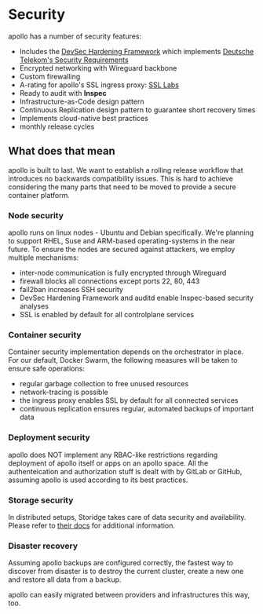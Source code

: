 # Security

apollo has a number of security features:

- Includes the [DevSec Hardening Framework](https://dev-sec.io/) which implements [Deutsche Telekom's Security Requirements](https://www.telekom.com/de/verantwortung/datenschutz-und-datensicherheit/sicherheit/details/privacy-and-security-assessment-verfahren-342724)
- Encrypted networking with Wireguard backbone
- Custom firewalling
- A-rating for apollo's SSL ingress proxy: [SSL Labs](https://www.ssllabs.com/ssltest/analyze.html?d=portainer.apollo-demo-1.paas.p3r.engineering)
- Ready to audit with **Inspec**
- Infrastructure-as-Code design pattern
- Continuous Replication design pattern to guarantee short recovery times
- Implements cloud-native best practices
- monthly release cycles

## What does that mean

apollo is built to last. We want to establish a rolling release workflow that introduces no backwards compatibility issues. This is hard to achieve considering the many parts that need to be moved to provide a secure container platform.

### Node security

apollo runs on linux nodes - Ubuntu and Debian specifically. We're planning to support RHEL, Suse and ARM-based operating-systems in the near future. To ensure the nodes are secured against attackers, we employ multiple mechanisms:

- inter-node communication is fully encrypted through Wireguard
- firewall blocks all connections except ports 22, 80, 443
- fail2ban increases SSH security
- DevSec Hardening Framework and auditd enable Inspec-based security analyses
- SSL is enabled by default for all controlplane services

### Container security

Container security implementation depends on the orchestrator in place. For our default, Docker Swarm, the following measures will be taken to ensure safe operations:

- regular garbage collection to free unused resources
- network-tracing is possible
- the ingress proxy enables SSL by default for all connected services
- continuous replication ensures regular, automated backups of important data

### Deployment security

apollo does NOT implement any RBAC-like restrictions regarding deployment of apollo itself or apps on an apollo space. All the authenteication and authorization stuff is dealt with by GitLab or GitHub, assuming apollo is used according to its best practices.

### Storage security

In distributed setups, Storidge takes care of data security and availability. Please refer to [their docs](https://docs.storidge.com/) for additional information.

### Disaster recovery

Assuming apollo backups are configured correctly, the fastest way to discover from disaster is to destroy the current cluster, create a new one and restore all data from a backup.

apollo can easily migrated between providers and infrastructures this way, too.